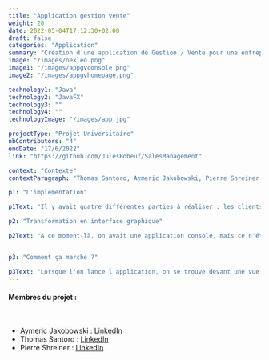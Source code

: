 ```yaml
---
title: "Application gestion vente"
weight: 20
date: 2022-05-04T17:12:30+02:00
draft: false
categories: "Application"
summary: "Création d'une application de Gestion / Vente pour une entreprise"
image: "/images/nekleo.png"
image1: "/images/appgvconsole.png"
image2: "/images/appgvhomepage.png"

technology1: "Java"
technology2: "JavaFX"
technology3: ""
technology4: ""
technologyImage: "/images/app.jpg"

projectType: "Projet Universitaire"
nbContributors: "4"
endDate: "17/6/2022"
link: "https://github.com/JulesBobeuf/SalesManagement"

context: "Contexte"
contextParagraph: "Thomas Santoro, Aymeric Jakobowski, Pierre Shreiner et moi-même devions coder une application de gestion/vente qui serait fonctionnelle pour une entreprise. On avait seulement 2 semaine pour le faire, et justement, beaucoup de choses devaient être faites : le programme en lui-même, la transformation en interface graphique, les tests unitaires et bien plus encore. Nous avons utilisé Java ainsi que JavaFX pour réaliser ce projet."

p1: "L'implémentation"

p1Text: "Il y avait quatre différentes parties à réaliser : les clients, les articles et les stocks. Enfin, il fallait programmer des listes de ces objets pour le panier par exemple. J'ai principalement travaillé sur les 3 dernières parties avec Pierre Shreiner. Thomas Santoro et Aymeric Jakobowski ont, quant à eux, travaillé sur les clients ainsi que la partie management du projet."

p2: "Transformation en interface graphique"

p2Text: "A ce moment-là, on avait une application console, mais ce n'était pas très adapté aux utilisateurs. On a logiquement dû la transformer en ajoutant une interface graphique. Il y avait donc différentes vues qui étaient toutes reliées entre elles. Avec l'aide de boutons, de listboxs, et autres, nous avons réussi à afficher toutes les données et fonctionnalités nécessaires à l'utilisateur."


p3: "Comment ça marche ?"

p3Text: "Lorsque l'on lance l'application, on se trouve devant une vue qui va nous laisser choisir dans quelles sous parties nous voulons aller : clients, stocks... Après ça, on va avoir une autre liste de menu qui va s'ouvrir et nous laisser choisir si on veut accéder aux données actuelles ou si on veut les modifier, en ajouter ou supprimant des objets par exemple. On pouvait aussi choisir comment trier les objets. Au final, c'était une appli très compliquée, surtout pour des premières années, mais on a réussi et c'est le principal."
---
```


#### Membres du projet :
&nbsp;
- Aymeric Jakobowski : [LinkedIn](https://www.linkedin.com/in/aymeric-jakobowski/)
- Thomas Santoro : [LinkedIn](https://www.linkedin.com/in/thomas-santoro/)
- Pierre Shreiner : [LinkedIn](https://www.linkedin.com/in/pierre-schreiner/)

